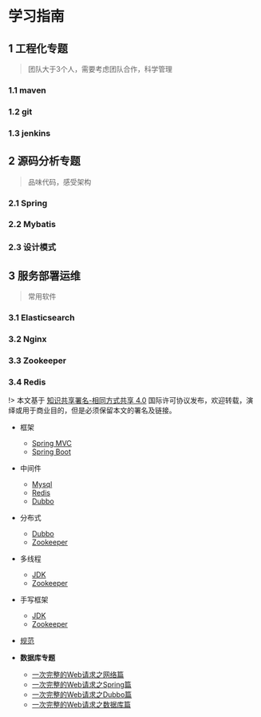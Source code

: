 # 学习指南

## 1 工程化专题

> 团队大于3个人，需要考虑团队合作，科学管理

### 1.1 maven
### 1.2 git
### 1.3 jenkins

## 2 源码分析专题

> 品味代码，感受架构

### 2.1 Spring
### 2.2 Mybatis
### 2.3 设计模式

## 3 服务部署运维

> 常用软件

### 3.1 Elasticsearch
### 3.2 Nginx
### 3.3 Zookeeper
### 3.4 Redis

!> 本文基于 [知识共享署名-相同方式共享 4.0](https://creativecommons.org/licenses/by-sa/4.0/deed.zh) 国际许可协议发布，欢迎转载，演绎或用于商业目的，但是必须保留本文的署名及链接。

* 框架
  * [Spring MVC](Spring-MVC)
  * [Spring Boot](Spring-Boot)

* 中间件
  * [Mysql](Mysql)
  * [Redis](Redis)
  * [Dubbo](guide)

* 分布式
  * [Dubbo](Dubbo)
  * [Zookeeper](Zookeeper)

* 多线程
  * [JDK](JDK)
  * [Zookeeper](Zookeeper)
  
* 手写框架
  * [JDK](JDK)
  * [Zookeeper](reading-books/)
* [规范](standards)


* **数据库专题**
    * [一次完整的Web请求之网络篇](blogs/2019/3/3/article_1/)
    * [一次完整的Web请求之Spring篇](blogs/2019/3/3/article_1/)
    * [一次完整的Web请求之Dubbo篇](blogs/2019/3/3/article_1/)
    * [一次完整的Web请求之数据库篇](blogs/2019/3/3/article_1/)